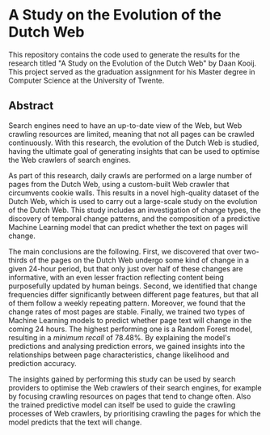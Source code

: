 # A Study on the Evolution of the Dutch Web

This repository contains the code used to generate the results for the research
titled "A Study on the Evolution of the Dutch Web" by Daan Kooij. This project
served as the graduation assignment for his Master degree in Computer Science at
the University of Twente.

## Abstract
Search engines need to have an up-to-date view of the Web, but Web crawling
resources are limited, meaning that not all pages can be crawled continuously.
With this research, the evolution of the Dutch Web is studied, having the
ultimate goal of generating insights that can be used to optimise the Web
crawlers of search engines.

As part of this research, daily crawls are performed on a large number of pages
from the Dutch Web, using a custom-built Web crawler that circumvents cookie
walls. This results in a novel high-quality dataset of the Dutch Web, which is
used to carry out a large-scale study on the evolution of the Dutch Web. This
study includes an investigation of change types, the discovery of temporal
change patterns, and the composition of a predictive Machine Learning model that
can predict whether the text on pages will change.

The main conclusions are the following. First, we discovered that over
two-thirds of the pages on the Dutch Web undergo some kind of change in a given
24-hour period, but that only just over half of these changes are informative,
with an even lesser fraction reflecting content being purposefully updated by
human beings. Second, we identified that change frequencies differ significantly
between different page features, but that all of them follow a weekly repeating
pattern. Moreover, we found that the change rates of most pages are stable.
Finally, we trained two types of Machine Learning models to predict whether page
text will change in the coming 24 hours. The highest performing one is a Random
Forest model, resulting in a _minimum recall_ of 78.48%. By explaining the
model's predictions and analysing prediction errors, we gained insights into the
relationships between page characteristics, change likelihood and prediction 
accuracy.

The insights gained by performing this study can be used by search providers to
optimise the Web crawlers of their search engines, for example by focusing
crawling resources on pages that tend to change often. Also the trained
predictive model can itself be used to guide the crawling processes of Web
crawlers, by prioritising crawling the pages for which the model predicts that
the text will change.
